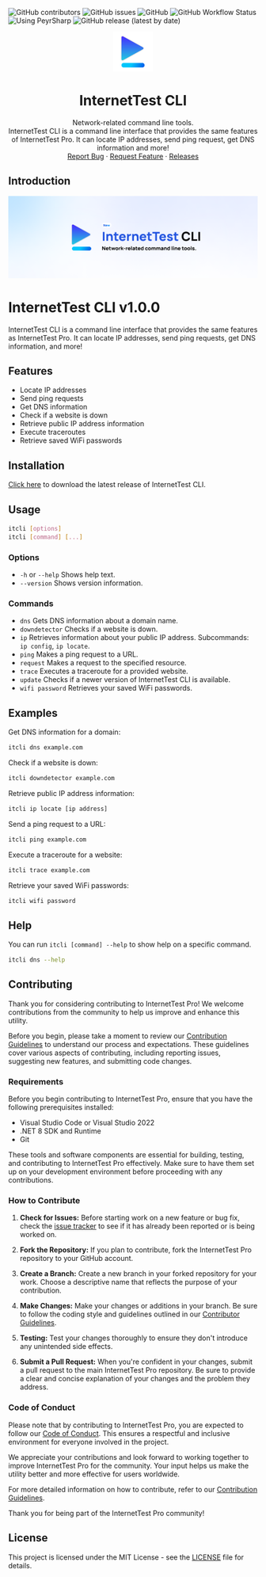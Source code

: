 ![GitHub contributors](https://img.shields.io/github/contributors/Leo-Corporation/InternetTestCLI)
![GitHub issues](https://img.shields.io/github/issues/Leo-Corporation/InternetTestCLI)
![GitHub](https://img.shields.io/github/license/Leo-Corporation/InternetTestCLI)
![GitHub Workflow Status](https://img.shields.io/github/actions/workflow/status/Leo-Corporation/InternetTestCLI/dotnet-core-desktop.yml?branch=main)
![Using PeyrSharp](https://img.shields.io/badge/using-PeyrSharp-DD00FF?logo=nuget)
![GitHub release (latest by date)](https://img.shields.io/github/v/release/Leo-Corporation/InternetTestCLI)
<br />

<p align="center">
  <a href="https://github.com/Leo-Corporation/InternetTestCLI">
    <img src=".github/images/logo.png" alt="Logo" width="80" height="80">
  </a>

  <h1 align="center">InternetTest CLI</h3>

  <p align="center">
    Network-related command line tools.<br /> InternetTest CLI is a command line interface that provides the same features of InternetTest Pro. It can locate IP addresses, send ping request, get DNS information and more!
    <br />
    <a href="https://github.com/Leo-Corporation/InternetTestCLI/issues/new?assignees=&labels=bug&template=bug-report.yml&title=%5BBug%5D+">Report Bug</a>
    ·
    <a href="https://github.com/Leo-Corporation/InternetTestCLI/issues/new?assignees=&labels=enhancement&template=feature-request.yml&title=%5BEnhancement%5D+">Request Feature</a>
    ·
    <a href="https://github.com/Leo-Corporation/InternetTestCLI/releases">Releases</a>

  </p>
</p>

## Introduction

![Banner](.github/images/banner.png)

# InternetTest CLI v1.0.0

InternetTest CLI is a command line interface that provides the same features as InternetTest Pro. It can locate IP addresses, send ping requests, get DNS information, and more!

## Features

- Locate IP addresses
- Send ping requests
- Get DNS information
- Check if a website is down
- Retrieve public IP address information
- Execute traceroutes
- Retrieve saved WiFi passwords

## Installation

[Click here](https://github.com/Leo-Corporation/InternetTestCLI/releases) to download the latest release of InternetTest CLI.

## Usage

```sh
itcli [options]
itcli [command] [...]
```

### Options

- `-h` or `--help` Shows help text.
- `--version` Shows version information.

### Commands

- `dns` Gets DNS information about a domain name.
- `downdetector` Checks if a website is down.
- `ip` Retrieves information about your public IP address. Subcommands: `ip config`, `ip locate`.
- `ping` Makes a ping request to a URL.
- `request` Makes a request to the specified resource.
- `trace` Executes a traceroute for a provided website.
- `update` Checks if a newer version of InternetTest CLI is available.
- `wifi password` Retrieves your saved WiFi passwords.

## Examples

Get DNS information for a domain:

```sh
itcli dns example.com
```

Check if a website is down:

```sh
itcli downdetector example.com
```

Retrieve public IP address information:

```sh
itcli ip locate [ip address]
```

Send a ping request to a URL:

```sh
itcli ping example.com
```

Execute a traceroute for a website:

```sh
itcli trace example.com
```

Retrieve your saved WiFi passwords:

```sh
itcli wifi password
```

## Help

You can run `itcli [command] --help` to show help on a specific command.

```sh
itcli dns --help
```

## Contributing

Thank you for considering contributing to InternetTest Pro! We welcome contributions from the community to help us improve and enhance this utility.

Before you begin, please take a moment to review our [Contribution Guidelines](CONTRIBUTING.md) to understand our process and expectations. These guidelines cover various aspects of contributing, including reporting issues, suggesting new features, and submitting code changes.

### Requirements

Before you begin contributing to InternetTest Pro, ensure that you have the following prerequisites installed:

- Visual Studio Code or Visual Studio 2022
- .NET 8 SDK and Runtime
- Git

These tools and software components are essential for building, testing, and contributing to InternetTest Pro effectively. Make sure to have them set up on your development environment before proceeding with any contributions.

### How to Contribute

1. **Check for Issues:** Before starting work on a new feature or bug fix, check the [issue tracker](https://github.com/Leo-Corporation/InternetTest/issues) to see if it has already been reported or is being worked on.

2. **Fork the Repository:** If you plan to contribute, fork the InternetTest Pro repository to your GitHub account.

3. **Create a Branch:** Create a new branch in your forked repository for your work. Choose a descriptive name that reflects the purpose of your contribution.

4. **Make Changes:** Make your changes or additions in your branch. Be sure to follow the coding style and guidelines outlined in our [Contributor Guidelines](CONTRIBUTING.md).

5. **Testing:** Test your changes thoroughly to ensure they don't introduce any unintended side effects.

6. **Submit a Pull Request:** When you're confident in your changes, submit a pull request to the main InternetTest Pro repository. Be sure to provide a clear and concise explanation of your changes and the problem they address.

### Code of Conduct

Please note that by contributing to InternetTest Pro, you are expected to follow our [Code of Conduct](CODE_OF_CONDUCT.md). This ensures a respectful and inclusive environment for everyone involved in the project.

We appreciate your contributions and look forward to working together to improve InternetTest Pro for the community. Your input helps us make the utility better and more effective for users worldwide.

For more detailed information on how to contribute, refer to our [Contribution Guidelines](CONTRIBUTING.md).

Thank you for being part of the InternetTest Pro community!

## License

This project is licensed under the MIT License - see the [LICENSE](LICENSE) file for details.
